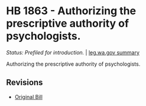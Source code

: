 # HB 1863 - Authorizing the prescriptive authority of psychologists.
*Status: Prefiled for introduction.* | [leg.wa.gov summary](https://app.leg.wa.gov/billsummary?BillNumber=1863&Year=2021)

Authorizing the prescriptive authority of psychologists.

## Revisions
* [Original Bill](1/)